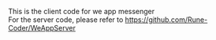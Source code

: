 This is the client code for we app messenger<br />
For the server code, please refer to https://github.com/Rune-Coder/WeAppServer
